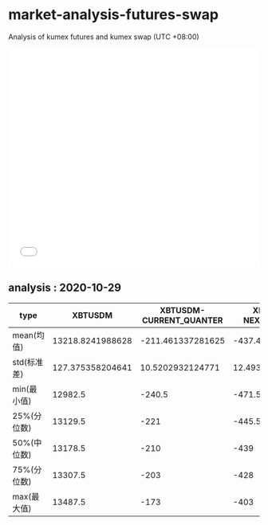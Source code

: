 # market-analysis-futures-swap
Analysis of kumex futures and kumex swap (UTC +08:00)

<iframe width="100%" height="440" src="./data.html" frameborder="no" border="0" scrolling="no"></iframe>

## analysis : 2020-10-29

type|XBTUSDM|XBTUSDM-CURRENT_QUANTER|XBTUSDM-NEXT_QUANTER|
---|---|---|---
mean(均值) | 13218.8241988628 | -211.461337281625 | -437.484814650752
std(标准差) | 127.375358204641 | 10.5202932124771 | 12.4937666801706
min(最小值) | 12982.5 | -240.5 | -471.5
25%(分位数) | 13129.5 | -221 | -445.5
50%(中位数) | 13178.5 | -210 | -439
75%(分位数) | 13307.5 | -203 | -428
max(最大值) | 13487.5 | -173 | -403
